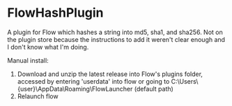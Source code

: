 # FlowHashPlugin
A plugin for Flow which hashes a string into md5, sha1, and sha256. Not on the plugin store because the instructions to add it weren't clear enough and I don't know what I'm doing.

Manual install:
1. Download and unzip the latest release into Flow's plugins folder, accessed by entering 'userdata' into flow or going to C:\Users\\{user}\AppData\Roaming\FlowLauncher (default path)
2. Relaunch flow

